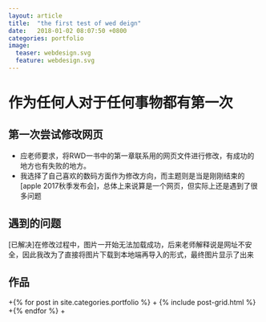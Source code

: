 ```yaml
---
layout: article
title:  "the first test of wed deign"
date:   2018-01-02 08:07:50 +0800
categories: portfolio
image:
  teaser: webdesign.svg
  feature: webdesign.svg
---
```


# 作为任何人对于任何事物都有第一次

## 第一次尝试修改网页

- 应老师要求，将RWD一书中的第一章联系用的网页文件进行修改，有成功的地方也有失败的地方。
- 我选择了自己喜欢的数码方面作为修改方向，而主题则是当是刚刚结束的[apple 2017秋季发布会]，总体上来说算是一个网页，但实际上还是遇到了很多问题

## 遇到的问题

[已解决]在修改过程中，图片一开始无法加载成功，后来老师解释说是网址不安全，因此我改为了直接将图片下载到本地端再导入的形式，最终图片显示了出来

## 作品

<div class="tiles">
 +{% for post in site.categories.portfolio %}
 +  {% include post-grid.html %}
 +{% endfor %}
 +</div><!-- /.tiles 把所有categories 有 portfolio 的列出來-->
